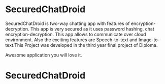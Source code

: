 # SecuredChatDroid
SecuredChatDroid is two-way chatting app with features of encryption-decryption. This app is very secured as it uses password hashing, chat encryption-decryption. This app allows to communicate over cloud environment. Also the exciting features are Speech-to-text and Image-to-text.This Project was developed in the third year final project of Diploma.

Awesome application you will love it.
# SecuredChatDroid
